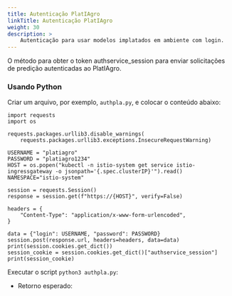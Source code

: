 ```yaml
---
title: Autenticação PlatIAgro
linkTitle: Autenticação PlatIAgro
weight: 30
description: >
    Autenticação para usar modelos implatados em ambiente com login.
---
```


O método para obter o token authservice_session para enviar solicitações de predição autenticadas ao PlatIAgro.

### Usando Python

Criar um arquivo, por exemplo, `authpla.py`, e colocar o conteúdo abaixo:

```
import requests
import os

requests.packages.urllib3.disable_warnings(
    requests.packages.urllib3.exceptions.InsecureRequestWarning)

USERNAME = "platiagro"
PASSWORD = "platiagro1234"
HOST = os.popen("kubectl -n istio-system get service istio-ingressgateway -o jsonpath='{.spec.clusterIP}'").read()
NAMESPACE="istio-system"

session = requests.Session()
response = session.get(f"https://{HOST}", verify=False)

headers = {
    "Content-Type": "application/x-www-form-urlencoded",
}

data = {"login": USERNAME, "password": PASSWORD}
session.post(response.url, headers=headers, data=data)
print(session.cookies.get_dict())
session_cookie = session.cookies.get_dict()["authservice_session"]
print(session_cookie)
```


Executar o script `python3 authpla.py`:
- Retorno esperado:

```{'authservice_session':'MTYzMDUyNjMzM3xOd3dBTkZaVVVsazNWRFEwUlRSWFRGUkZOak5FU1RWV1MxVTBVbGhMVDBwTFRsZzNSa1ZEV1UxV1JWRTBSVXRGVUZGSU0weFpNMEU9fNUnZGVaU65-l1deO2fW6CZlMEZVcpcmXMqInjV6EFj3'}
```
